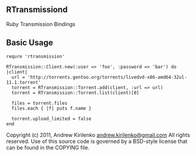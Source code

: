 RTransmissiond
--------------

Ruby Transmission Bindings

Basic Usage
-----------

    requre 'rtransmission'

    RTransmission::Client.new(:user => 'foo', :password => 'bar') do |client|
      url = 'http://torrents.gentoo.org/torrents/livedvd-x86-amd64-32ul-11.1.torrent'
      torrent = RTransmission::Torrent.add(client, :url => url)
      torrent = RTransmission::Torrent.list(client)[0]

      files = torrent.files
      files.each { |f| puts f.name }

      torrent.upload_limited = false
    end

Copyright (c) 2011, Andrew Kirilenko <andrew.kirilenko@gmail.com>
All rights reserved.
Use of this source code is governed by a BSD-style license that can be found in the COPYING file.
